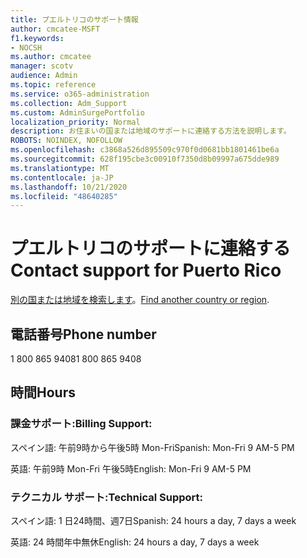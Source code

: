 ```yaml
---
title: プエルトリコのサポート情報
author: cmcatee-MSFT
f1.keywords:
- NOCSH
ms.author: cmcatee
manager: scotv
audience: Admin
ms.topic: reference
ms.service: o365-administration
ms.collection: Adm_Support
ms.custom: AdminSurgePortfolio
localization_priority: Normal
description: お住まいの国または地域のサポートに連絡する方法を説明します。
ROBOTS: NOINDEX, NOFOLLOW
ms.openlocfilehash: c3868a526d895509c970f0d0681bb1801461be6a
ms.sourcegitcommit: 628f195cbe3c00910f7350d8b09997a675dde989
ms.translationtype: MT
ms.contentlocale: ja-JP
ms.lasthandoff: 10/21/2020
ms.locfileid: "48640285"
---
```

# <a name="contact-support-for-puerto-rico"></a><span data-ttu-id="d6622-103">プエルトリコのサポートに連絡する</span><span class="sxs-lookup"><span data-stu-id="d6622-103">Contact support for Puerto Rico</span></span>

<span data-ttu-id="d6622-104">[別の国または地域を検索します](../contact-support-for-business-products.md)。</span><span class="sxs-lookup"><span data-stu-id="d6622-104">[Find another country or region](../contact-support-for-business-products.md).</span></span>

## <a name="phone-number"></a><span data-ttu-id="d6622-105">電話番号</span><span class="sxs-lookup"><span data-stu-id="d6622-105">Phone number</span></span>
<span data-ttu-id="d6622-106">1 800 865 9408</span><span class="sxs-lookup"><span data-stu-id="d6622-106">1 800 865 9408</span></span>

## <a name="hours"></a><span data-ttu-id="d6622-107">時間</span><span class="sxs-lookup"><span data-stu-id="d6622-107">Hours</span></span>
### <a name="billing-support"></a><span data-ttu-id="d6622-108">課金サポート:</span><span class="sxs-lookup"><span data-stu-id="d6622-108">Billing Support:</span></span>

<span data-ttu-id="d6622-109">スペイン語: 午前9時から午後5時 Mon-Fri</span><span class="sxs-lookup"><span data-stu-id="d6622-109">Spanish: Mon-Fri 9 AM-5 PM</span></span>

<span data-ttu-id="d6622-110">英語: 午前9時 Mon-Fri 午後5時</span><span class="sxs-lookup"><span data-stu-id="d6622-110">English: Mon-Fri 9 AM-5 PM</span></span>

### <a name="technical-support"></a><span data-ttu-id="d6622-111">テクニカル サポート:</span><span class="sxs-lookup"><span data-stu-id="d6622-111">Technical Support:</span></span>

<span data-ttu-id="d6622-112">スペイン語: 1 日24時間、週7日</span><span class="sxs-lookup"><span data-stu-id="d6622-112">Spanish: 24 hours a day, 7 days a week</span></span>

<span data-ttu-id="d6622-113">英語: 24 時間年中無休</span><span class="sxs-lookup"><span data-stu-id="d6622-113">English: 24 hours a day, 7 days a week</span></span>
